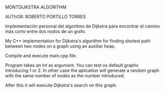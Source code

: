 MONTDIJKSTRA ALGORITHM

AUThOR: ROBERTO PORTILLO TORRES

Implementación personal del algoritmo de Dijkstra para encontrar el camino 
más corto entre dos nodos de un grafo.

My C++ implementation for Dijkstra's algorithm for finding shotest path
between two nodes on a graph using an auxiliar heap.

Compile and execute main.cpp file.

Program takes an int as argument. You can test os default graphs
introducing 1 or 2. In other case the aplication will generate
a random graph with the same number of nodes as the number introduced.

After this it will execute Dijkstra's search on this graph.
